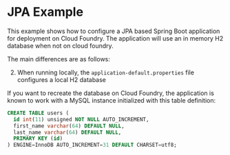 # JPA Example

This example shows how to configure a JPA based Spring Boot application for deployment on Cloud Foundry. The application will use an in memory H2 database when not on cloud foundry.

The main differences are as follows:

2. When running locally, the `application-default.properties` file configures a local H2 database

If you want to recreate the database on Cloud Foundry, the application is known to work with a MySQL instance initialized with this table definition:

```sql
CREATE TABLE users (
  id int(11) unsigned NOT NULL AUTO_INCREMENT,
  first_name varchar(64) DEFAULT NULL,
  last_name varchar(64) DEFAULT NULL,
  PRIMARY KEY (id)
) ENGINE=InnoDB AUTO_INCREMENT=31 DEFAULT CHARSET=utf8;
```
